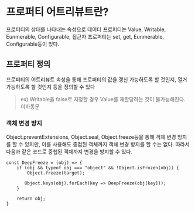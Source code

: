 # 프로퍼티 어트리뷰트란?

프로퍼티의 상태를 나타내는 속성으로 데이터 프로퍼티는 Value, Writable, Eunmerable, Configurable, 접근자 프로퍼티는 set, get, Eunmerable, Configurable등이 있다.

## 프로퍼티 정의

프로퍼티의 어트리뷰트 속성을 통해 프로퍼티의 값을 갱신 가능하도록 할 것인지, 열거 가능하도록 할 것인지 등을 정의할 수 있다

> ex) Writable을 false로 지정할 경우 Value를 재할당하는 것이 불가능해진다. 이하동문

### 객체 변경 방지

Object.preventExtensions, Object.seal, Object.freeze등을 통해 객체 변경 방지를 할 수 있지만, 이를 사용해도 중첩된 객체까지 객체 변경 방지를 할 수는 없다. 따라서 다음과 같은 코드로 중첩된 객체까지 변경을 방지할 수 있다.

```
const DeepFreeze = (obj) => {
    if (obj && typeof obj === "object" && !Object.isFrozen(obj)) {
        Object.freeze(target);

       Object.keys(obj).forEach(key => DeepFreeze(obj[key]));
    }

    return obj;
}
```

